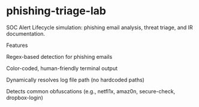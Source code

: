 # phishing-triage-lab
SOC Alert Lifecycle simulation: phishing email analysis, threat triage, and IR documentation.

Features

Regex-based detection for phishing emails

Color-coded, human-friendly terminal output

Dynamically resolves log file path (no hardcoded paths)

Detects common obfuscations (e.g., netfl1x, amaz0n, secure-check, dropbox-login)
